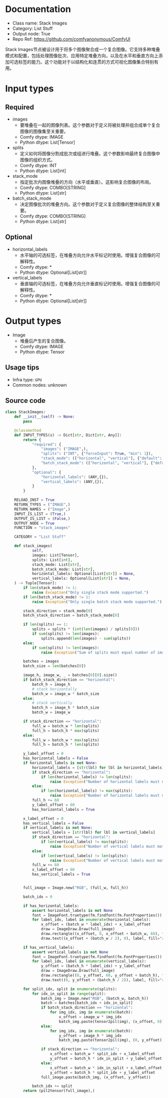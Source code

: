 
# Documentation
- Class name: Stack Images
- Category: List Stuff
- Output node: True
- Repo Ref: https://github.com/comfyanonymous/ComfyUI

Stack Images节点被设计用于将多个图像聚合成一个复合图像。它支持多种堆叠模式和配置，包括处理图像批次、应用特定堆叠方向，以及在水平和垂直方向上添加可选标签的能力。这个功能对于以结构化和连贯的方式可视化图像集合特别有用。

# Input types
## Required
- images
    - 要堆叠在一起的图像列表。这个参数对于定义将被处理并组合成单个复合图像的图像集至关重要。
    - Comfy dtype: IMAGE
    - Python dtype: List[Tensor]
- splits
    - 定义如何将图像分割成批次或组进行堆叠。这个参数影响最终复合图像中图像的组织方式。
    - Comfy dtype: INT
    - Python dtype: List[int]
- stack_mode
    - 指定批次内图像堆叠的方向（水平或垂直）。这影响复合图像的布局。
    - Comfy dtype: COMBO[STRING]
    - Python dtype: List[str]
- batch_stack_mode
    - 决定图像批次的堆叠方向。这个参数对于定义复合图像的整体结构至关重要。
    - Comfy dtype: COMBO[STRING]
    - Python dtype: List[str]

## Optional
- horizontal_labels
    - 水平轴的可选标签，在堆叠方向允许水平标记时使用。增强复合图像的可解释性。
    - Comfy dtype: *
    - Python dtype: Optional[List[str]]
- vertical_labels
    - 垂直轴的可选标签，在堆叠方向允许垂直标记时使用。增强复合图像的可解释性。
    - Comfy dtype: *
    - Python dtype: Optional[List[str]]

# Output types
- Image
    - 堆叠后产生的复合图像。
    - Comfy dtype: IMAGE
    - Python dtype: Tensor


## Usage tips
- Infra type: `GPU`
- Common nodes: unknown


## Source code
```python
class StackImages:
    def __init__(self) -> None:
        pass

    @classmethod
    def INPUT_TYPES(s) -> Dict[str, Dict[str, Any]]:
        return {
            "required": {
                "images": ("IMAGE",),
                "splits": ("INT", {"forceInput": True, "min": 1}),
                "stack_mode": (["horizontal", "vertical"], {"default": "horizontal"}),
                "batch_stack_mode": (["horizontal", "vertical"], {"default": "horizontal"}),
            },
            "optional": {
                "horizontal_labels": (ANY,{}),
                "vertical_labels": (ANY,{}),
            }
        }

    RELOAD_INST = True
    RETURN_TYPES = ("IMAGE",)
    RETURN_NAMES = ("Image",)
    INPUT_IS_LIST = (True,)
    OUTPUT_IS_LIST = (False,)
    OUTPUT_NODE = True
    FUNCTION = "stack_images"

    CATEGORY = "List Stuff"

    def stack_images(
            self,
            images: List[Tensor],
            splits: List[int],
            stack_mode: List[str],
            batch_stack_mode: List[str],
            horizontal_labels: Optional[List[str]] = None,
            vertical_labels: Optional[List[str]] = None,
    ) -> Tuple[Tensor]:
        if len(stack_mode) != 1:
            raise Exception("Only single stack mode supported.")
        if len(batch_stack_mode) != 1:
            raise Exception("Only single batch stack mode supported.")

        stack_direction = stack_mode[0]
        batch_stack_direction = batch_stack_mode[0]

        if len(splits) == 1:
            splits = splits * (int(len(images) / splits[0]))
            if sum(splits) != len(images):
                splits.append(len(images) - sum(splits))
        else:
            if sum(splits) != len(images):
                raise Exception("Sum of splits must equal number of images.")

        batches = images
        batch_size = len(batches[0])

        image_h, image_w, _ = batches[0][0].size()
        if batch_stack_direction == "horizontal":
            batch_h = image_h
            # stack horizontally
            batch_w = image_w * batch_size
        else:
            # stack vertically
            batch_h = image_h * batch_size
            batch_w = image_w

        if stack_direction == "horizontal":
            full_w = batch_w * len(splits)
            full_h = batch_h * max(splits)
        else:
            full_w = batch_w * max(splits)
            full_h = batch_h * len(splits)

        y_label_offset = 0
        has_horizontal_labels = False
        if horizontal_labels is not None:
            horizontal_labels = [str(lbl) for lbl in horizontal_labels]
            if stack_direction == "horizontal":
                if len(horizontal_labels) != len(splits):
                    raise Exception("Number of horizontal labels must match number of splits.")
            else:
                if len(horizontal_labels) != max(splits):
                    raise Exception("Number of horizontal labels must match maximum split size.")
            full_h += 60
            y_label_offset = 60
            has_horizontal_labels = True

        x_label_offset = 0
        has_vertical_labels = False
        if vertical_labels is not None:
            vertical_labels = [str(lbl) for lbl in vertical_labels]
            if stack_direction == "horizontal":
                if len(vertical_labels) != max(splits):
                    raise Exception("Number of vertical labels must match maximum split size.")
            else:
                if len(vertical_labels) != len(splits):
                    raise Exception("Number of vertical labels must match number of splits.")
            full_w += 60
            x_label_offset = 60
            has_vertical_labels = True


        full_image = Image.new("RGB", (full_w, full_h))

        batch_idx = 0

        if has_horizontal_labels:
            assert horizontal_labels is not None
            font = ImageFont.truetype(fm.findfont(fm.FontProperties()), 60)
            for label_idx, label in enumerate(horizontal_labels):
                x_offset = (batch_w * label_idx) + x_label_offset
                draw = ImageDraw.Draw(full_image)
                draw.rectangle((x_offset, 0, x_offset + batch_w, 60), fill="#ffffff")
                draw.text((x_offset + (batch_w / 2), 0), label, fill="red", font=font)

        if has_vertical_labels:
            assert vertical_labels is not None
            font = ImageFont.truetype(fm.findfont(fm.FontProperties()), 60)
            for label_idx, label in enumerate(vertical_labels):
                y_offset = (batch_h * label_idx) + y_label_offset
                draw = ImageDraw.Draw(full_image)
                draw.rectangle((0, y_offset, 60, y_offset + batch_h), fill="#ffffff")
                draw.text((0, y_offset + (batch_h / 2)), label, fill="red", font=font)

        for split_idx, split in enumerate(splits):
            for idx_in_split in range(split):
                batch_img = Image.new("RGB", (batch_w, batch_h))
                batch = batches[batch_idx + idx_in_split]
                if batch_stack_direction == "horizontal":
                    for img_idx, img in enumerate(batch):
                        x_offset = image_w * img_idx
                        batch_img.paste(tensor2pil(img), (x_offset, 0))
                else:
                    for img_idx, img in enumerate(batch):
                        y_offset = image_h * img_idx
                        batch_img.paste(tensor2pil(img), (0, y_offset))

                if stack_direction == "horizontal":
                    x_offset = batch_w * split_idx + x_label_offset
                    y_offset = batch_h * idx_in_split + y_label_offset
                else:
                    x_offset = batch_w * idx_in_split + x_label_offset
                    y_offset = batch_h * split_idx + y_label_offset
                full_image.paste(batch_img, (x_offset, y_offset))

            batch_idx += split
        return (pil2tensor(full_image),)

```
